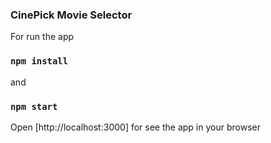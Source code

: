 ### CinePick Movie Selector



For run the app 

### `npm install`


and 

### `npm start`

Open [http://localhost:3000] for see the app in your browser 


